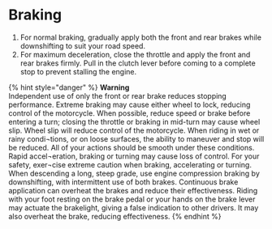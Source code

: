 # Braking

1.	For normal braking, gradually apply both the front and rear brakes while downshifting to suit your road speed.
2.	For maximum deceleration, close the throttle and apply the front and rear brakes firmly. Pull in the clutch lever before coming to a complete stop to prevent stalling the engine.

{% hint style="danger" %}
**Warning**  
Independent use of only the front or rear brake reduces stopping performance. Extreme braking may cause either wheel to lock, reducing control of the motorcycle.
When possible, reduce speed or brake before entering a turn; closing the throttle or braking in mid-turn may cause wheel slip. Wheel slip will reduce control of the motorcycle.
When riding in wet or rainy condi¬tions, or on loose surfaces, the ability to maneuver and stop will be reduced. All of your actions should be smooth under these conditions. Rapid accel¬eration, braking or turning may cause loss of control. For your safety, exer¬cise extreme caution when braking, accelerating or turning.
When descending a long, steep grade, use engine compression braking by downshifting, with intermittent use of both brakes. Continuous brake application can overheat the brakes and reduce their effectiveness.
Riding with your foot resting on the brake pedal or your hands on the brake lever may actuate the brakelight, giving a false indication to other drivers. It may also overheat the brake, reducing effectiveness.
{% endhint %}


